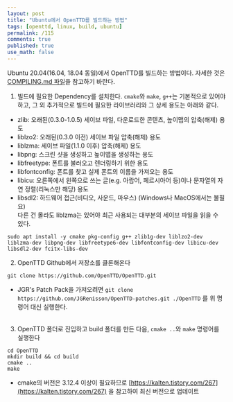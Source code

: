 ```yaml
---
layout: post
title: "Ubuntu에서 OpenTTD를 빌드하는 방법"
tags: [openttd, linux, build, ubuntu]
permalink: /115
comments: true
published: true
use_math: false
---
```


Ubuntu 20.04(16.04, 18.04 동일)에서 OpenTTD를 빌드하는 방법이다.
자세한 것은 [COMPILING.md 파일](https://github.com/OpenTTD/OpenTTD/blob/master/COMPILING.md)을 참고하기 바란다.

1. 빌드에 필요한 Dependency를 설치한다.
``cmake``와 ``make``, ``g++``는 기본적으로 있어야 하고, 그 외 추가적으로 빌드에 필요한 라이브러리와 그 상세 용도는 아래와 같다.
 - zlib: 오래된(0.3.0-1.0.5) 세이브 파일, 다운로드한 콘텐츠, 높이맵의 압축(해제) 용도
 - liblzo2: 오래된(0.3.0 이전) 세이브 파일 압축(해제) 용도
 - liblzma: 세이브 파일(1.1.0 이후) 압축(해제) 용도
 - libpng: 스크린 샷을 생성하고 높이맵을 생성하는 용도
 - libfreetype: 폰트를 불러오고 렌더링하기 위한 용도
 - libfontconfig: 폰트를 찾고 실제 폰트의 이름을 가져오는 용도
 - libicu: 오른쪽에서 왼쪽으로 쓰는 글(e.g. 아랍어, 페르시아어 등)이나 문자열의 자연 정렬(리눅스만 해당) 용도
 - libsdl2: 하드웨어 접근(비디오, 사운드, 마우스) (Windows나 MacOS에서는 불필요)   
 다른 건 몰라도 liblzma는 있어야 최근 사용되는 대부분의 세이브 파일을 읽을 수 있다.
```
sudo apt install -y cmake pkg-config g++ zlib1g-dev liblzo2-dev liblzma-dev libpng-dev libfreetype6-dev libfontconfig-dev libicu-dev libsdl2-dev fcitx-libs-dev
```

2. OpenTTD Github에서 저장소를 클론해온다
```
git clone https://github.com/OpenTTD/OpenTTD.git
```
 - JGR's Patch Pack을 가져오려면 ``git clone https://github.com/JGRenisson/OpenTTD-patches.git ./OpenTTD`` 를 위 명령어 대신 실행한다.<br /><br />


3. OpenTTD 폴더로 진입하고 build 폴더를 만든 다음, ``cmake ..``와 ``make`` 명령어를 실행한다
```
cd OpenTTD
mkdir build && cd build
cmake ..
make
```
 * cmake의 버전은 3.12.4 이상이 필요하므로 [https://kalten.tistory.com/267](https://kalten.tistory.com/267) 을 참고하여 최신 버전으로 업데이트